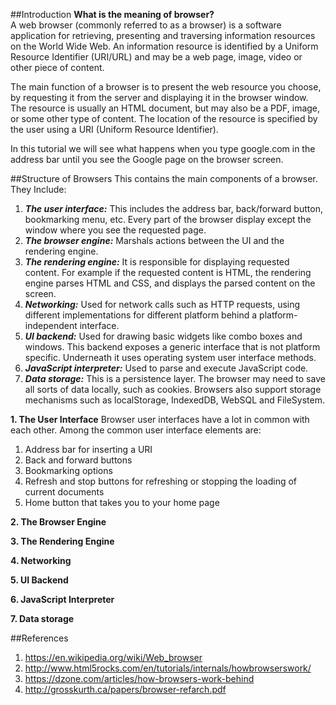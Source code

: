 ##Introduction
**What is the meaning of browser?**<br>
A web browser (commonly referred to as a browser) is a software application for retrieving, presenting and traversing information resources on the World Wide Web. An information resource is identified by a Uniform Resource Identifier (URI/URL) and may be a web page, image, video or other piece of content.

The main function of a browser is to present the web resource you choose, by requesting it from the server and displaying it in the browser window. The resource is usually an HTML document, but may also be a PDF, image, or some other type of content. The location of the resource is specified by the user using a URI (Uniform Resource Identifier).

In this tutorial we will see what happens when you type google.com in the address bar until you see the Google page on the browser screen.

##Structure of Browsers
This contains the main components of a browser. They Include:<br>
1. _**The user interface:**_ This includes the address bar, back/forward button, bookmarking menu, etc. Every part of the browser display except the window where you see the requested page.<br>
2. _**The browser engine:**_ Marshals actions between the UI and the rendering engine.<br>
3. _**The rendering engine:**_ It is responsible for displaying requested content. For example if the requested content is HTML, the rendering engine parses HTML and CSS, and displays the parsed content on the screen.<br>
4. _**Networking:**_ Used for network calls such as HTTP requests, using different implementations for different platform behind a platform-independent interface.<br>
5. _**UI backend:**_ Used for drawing basic widgets like combo boxes and windows. This backend exposes a generic interface that is not platform specific. Underneath it uses operating system user interface methods.<br>
6. _**JavaScript interpreter:**_ Used to parse and execute JavaScript code.<br>
7. _**Data storage:**_ This is a persistence layer. The browser may need to save all sorts of data locally, such as cookies. Browsers also support storage mechanisms such as localStorage, IndexedDB, WebSQL and FileSystem.

**1. The User Interface**
Browser user interfaces have a lot in common with each other. Among the common user interface elements are:
1. Address bar for inserting a URI
2. Back and forward buttons
3. Bookmarking options
4. Refresh and stop buttons for refreshing or stopping the loading of current documents
5. Home button that takes you to your home page

**2. The Browser Engine**

**3. The Rendering Engine**

**4. Networking**

**5. UI Backend**

**6. JavaScript Interpreter**

**7. Data storage**

##References
1. https://en.wikipedia.org/wiki/Web_browser
2. http://www.html5rocks.com/en/tutorials/internals/howbrowserswork/
3. https://dzone.com/articles/how-browsers-work-behind
4. http://grosskurth.ca/papers/browser-refarch.pdf
